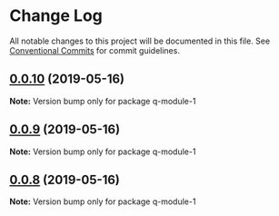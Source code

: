 # Change Log

All notable changes to this project will be documented in this file.
See [Conventional Commits](https://conventionalcommits.org) for commit guidelines.

## [0.0.10](https://github.com/jiechud/lerna-demo/compare/q-module-1@0.0.9...q-module-1@0.0.10) (2019-05-16)

**Note:** Version bump only for package q-module-1





## [0.0.9](https://github.com/jiechud/lerna-demo/compare/q-module-1@0.0.8...q-module-1@0.0.9) (2019-05-16)

**Note:** Version bump only for package q-module-1





## [0.0.8](https://github.com/jiechud/lerna-demo/compare/q-module-1@0.0.7...q-module-1@0.0.8) (2019-05-16)

**Note:** Version bump only for package q-module-1
